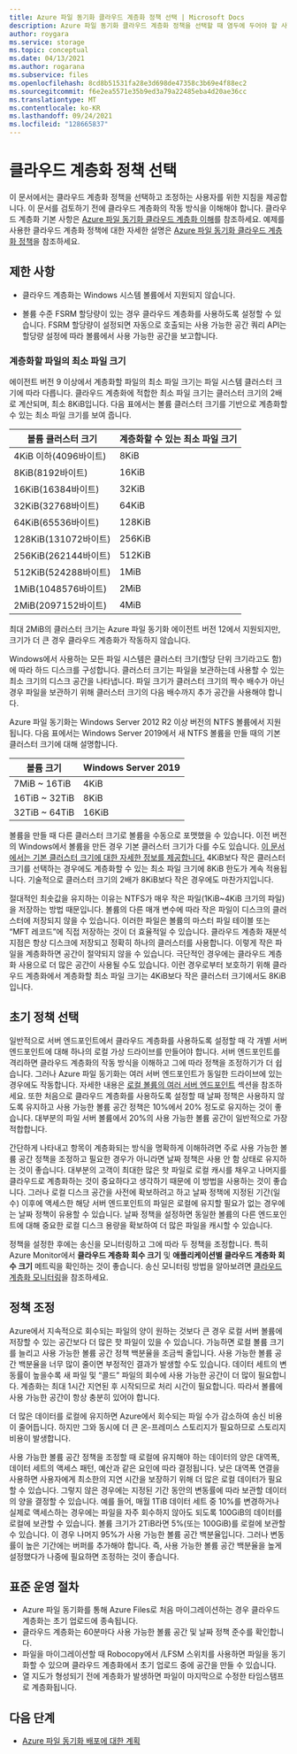 ```yaml
---
title: Azure 파일 동기화 클라우드 계층화 정책 선택 | Microsoft Docs
description: Azure 파일 동기화 클라우드 계층화 정책을 선택할 때 염두에 두어야 할 사항에 대한 세부 정보입니다.
author: roygara
ms.service: storage
ms.topic: conceptual
ms.date: 04/13/2021
ms.author: rogarana
ms.subservice: files
ms.openlocfilehash: 8cd8b51531fa28e3d698de47358c3b69e4f88ec2
ms.sourcegitcommit: f6e2ea5571e35b9ed3a79a22485eba4d20ae36cc
ms.translationtype: MT
ms.contentlocale: ko-KR
ms.lasthandoff: 09/24/2021
ms.locfileid: "128665837"
---
```

# <a name="choose-cloud-tiering-policies"></a>클라우드 계층화 정책 선택

이 문서에서는 클라우드 계층화 정책을 선택하고 조정하는 사용자를 위한 지침을 제공합니다. 이 문서를 검토하기 전에 클라우드 계층화의 작동 방식을 이해해야 합니다. 클라우드 계층화 기본 사항은 [Azure 파일 동기화 클라우드 계층화 이해](file-sync-cloud-tiering-overview.md)를 참조하세요. 예제를 사용한 클라우드 계층화 정책에 대한 자세한 설명은 [Azure 파일 동기화 클라우드 계층화 정책](file-sync-cloud-tiering-policy.md)을 참조하세요.

## <a name="limitations"></a>제한 사항

- 클라우드 계층화는 Windows 시스템 볼륨에서 지원되지 않습니다.

- 볼륨 수준 FSRM 할당량이 있는 경우 클라우드 계층화를 사용하도록 설정할 수 있습니다. FSRM 할당량이 설정되면 자동으로 호출되는 사용 가능한 공간 쿼리 API는 할당량 설정에 따라 볼륨에서 사용 가능한 공간을 보고합니다.

### <a name="minimum-file-size-for-a-file-to-tier"></a>계층화할 파일의 최소 파일 크기

에이전트 버전 9 이상에서 계층화할 파일의 최소 파일 크기는 파일 시스템 클러스터 크기에 따라 다릅니다. 클라우드 계층화에 적합한 최소 파일 크기는 클러스터 크기의 2배로 계산되며, 최소 8KiB입니다. 다음 표에서는 볼륨 클러스터 크기를 기반으로 계층화할 수 있는 최소 파일 크기를 보여 줍니다.

|볼륨 클러스터 크기  |계층화할 수 있는 최소 파일 크기  |
|----------------------------|---------|
|4KiB 이하(4096바이트)      | 8KiB    |
|8KiB(8192바이트)                 | 16KiB   |
|16KiB(16384바이트)               | 32KiB   |
|32KiB(32768바이트)               | 64KiB   |
|64KiB(65536바이트)    | 128KiB  |
|128KiB(131072바이트) | 256KiB |
|256KiB(262144바이트) | 512KiB |
|512KiB(524288바이트) | 1MiB |
|1MiB(1048576바이트) | 2MiB |
|2MiB(2097152바이트) | 4MiB |

최대 2MiB의 클러스터 크기는 Azure 파일 동기화 에이전트 버전 12에서 지원되지만, 크기가 더 큰 경우 클라우드 계층화가 작동하지 않습니다.

Windows에서 사용하는 모든 파일 시스템은 클러스터 크기(할당 단위 크기라고도 함)에 따라 하드 디스크를 구성합니다. 클러스터 크기는 파일을 보관하는데 사용할 수 있는 최소 크기의 디스크 공간을 나타냅니다. 파일 크기가 클러스터 크기의 짝수 배수가 아닌 경우 파일을 보관하기 위해 클러스터 크기의 다음 배수까지 추가 공간을 사용해야 합니다.

Azure 파일 동기화는 Windows Server 2012 R2 이상 버전의 NTFS 볼륨에서 지원됩니다. 다음 표에서는 Windows Server 2019에서 새 NTFS 볼륨을 만들 때의 기본 클러스터 크기에 대해 설명합니다.

|볼륨 크기    |Windows Server 2019             |
|---------------|--------------------------------|
|7MiB ~ 16TiB   | 4KiB                |
|16TiB ~ 32TiB   | 8KiB                |
|32TiB ~ 64TiB   | 16KiB               |

볼륨을 만들 때 다른 클러스터 크기로 볼륨을 수동으로 포맷했을 수 있습니다. 이전 버전의 Windows에서 볼륨을 만든 경우 기본 클러스터 크기가 다를 수도 있습니다. [이 문서에서는 기본 클러스터 크기에 대한 자세한 정보를 제공합니다.](https://support.microsoft.com/help/140365/default-cluster-size-for-ntfs-fat-and-exfat) 4KiB보다 작은 클러스터 크기를 선택하는 경우에도 계층화할 수 있는 최소 파일 크기에 8KiB 한도가 계속 적용됩니다. 기술적으로 클러스터 크기의 2배가 8KiB보다 작은 경우에도 마찬가지입니다.

절대적인 최솟값을 유지하는 이유는 NTFS가 매우 작은 파일(1KiB~4KiB 크기의 파일)을 저장하는 방법 때문입니다. 볼륨의 다른 매개 변수에 따라 작은 파일이 디스크의 클러스터에 저장되지 않을 수 있습니다. 이러한 파일은 볼륨의 마스터 파일 테이블 또는 “MFT 레코드”에 직접 저장하는 것이 더 효율적일 수 있습니다. 클라우드 계층화 재분석 지점은 항상 디스크에 저장되고 정확히 하나의 클러스터를 사용합니다. 이렇게 작은 파일을 계층화하면 공간이 절약되지 않을 수 있습니다. 극단적인 경우에는 클라우드 계층화 사용으로 더 많은 공간이 사용될 수도 있습니다. 이런 경우로부터 보호하기 위해 클라우드 계층화에서 계층화할 최소 파일 크기는 4KiB보다 작은 클러스터 크기에서도 8KiB입니다.

## <a name="selecting-your-initial-policies"></a>초기 정책 선택

일반적으로 서버 엔드포인트에서 클라우드 계층화를 사용하도록 설정할 때 각 개별 서버 엔드포인트에 대해 하나의 로컬 가상 드라이브를 만들어야 합니다. 서버 엔드포인트를 격리하면 클라우드 계층화의 작동 방식을 이해하고 그에 따라 정책을 조정하기가 더 쉽습니다. 그러나 Azure 파일 동기화는 여러 서버 엔드포인트가 동일한 드라이브에 있는 경우에도 작동합니다. 자세한 내용은 [로컬 볼륨의 여러 서버 엔드포인트](file-sync-cloud-tiering-policy.md#multiple-server-endpoints-on-a-local-volume) 섹션을 참조하세요. 또한 처음으로 클라우드 계층화를 사용하도록 설정할 때 날짜 정책은 사용하지 않도록 유지하고 사용 가능한 볼륨 공간 정책은 10%에서 20% 정도로 유지하는 것이 좋습니다. 대부분의 파일 서버 볼륨에서 20%의 사용 가능한 볼륨 공간이 일반적으로 가장 적합합니다.

간단하게 나타내고 항목이 계층화되는 방식을 명확하게 이해하려면 주로 사용 가능한 볼륨 공간 정책을 조정하고 필요한 경우가 아니라면 날짜 정책은 사용 안 함 상태로 유지하는 것이 좋습니다. 대부분의 고객이 최대한 많은 핫 파일로 로컬 캐시를 채우고 나머지를 클라우드로 계층화하는 것이 중요하다고 생각하기 때문에 이 방법을 사용하는 것이 좋습니다. 그러나 로컬 디스크 공간을 사전에 확보하려고 하고 날짜 정책에 지정된 기간(일수) 이후에 액세스한 해당 서버 엔드포인트의 파일은 로컬에 유지할 필요가 없는 경우에는 날짜 정책이 유용할 수 있습니다. 날짜 정책을 설정하면 동일한 볼륨의 다른 엔드포인트에 대해 중요한 로컬 디스크 용량을 확보하여 더 많은 파일을 캐시할 수 있습니다.

정책을 설정한 후에는 송신을 모니터링하고 그에 따라 두 정책을 조정합니다. 특히 Azure Monitor에서 **클라우드 계층화 회수 크기** 및 **애플리케이션별 클라우드 계층화 회수 크기** 메트릭을 확인하는 것이 좋습니다. 송신 모니터링 방법을 알아보려면 [클라우드 계층화 모니터링](file-sync-monitor-cloud-tiering.md)을 참조하세요.

## <a name="adjusting-your-policies"></a>정책 조정

Azure에서 지속적으로 회수되는 파일의 양이 원하는 것보다 큰 경우 로컬 서버 볼륨에 저장할 수 있는 공간보다 더 많은 핫 파일이 있을 수 있습니다. 가능하면 로컬 볼륨 크기를 늘리고 사용 가능한 볼륨 공간 정책 백분율을 조금씩 줄입니다. 사용 가능한 볼륨 공간 백분율을 너무 많이 줄이면 부정적인 결과가 발생할 수도 있습니다. 데이터 세트의 변동률이 높을수록 새 파일 및 “콜드” 파일의 회수에 사용 가능한 공간이 더 많이 필요합니다. 계층화는 최대 1시간 지연된 후 시작되므로 처리 시간이 필요합니다. 따라서 볼륨에 사용 가능한 공간이 항상 충분히 있어야 합니다.

더 많은 데이터를 로컬에 유지하면 Azure에서 회수되는 파일 수가 감소하여 송신 비용이 줄어듭니다. 하지만 그와 동시에 더 큰 온-프레미스 스토리지가 필요하므로 스토리지 비용이 발생합니다.

사용 가능한 볼륨 공간 정책을 조정할 때 로컬에 유지해야 하는 데이터의 양은 대역폭, 데이터 세트의 액세스 패턴, 예산과 같은 요인에 따라 결정됩니다. 낮은 대역폭 연결을 사용하면 사용자에게 최소한의 지연 시간을 보장하기 위해 더 많은 로컬 데이터가 필요할 수 있습니다. 그렇지 않은 경우에는 지정된 기간 동안의 변동률에 따라 보관할 데이터의 양을 결정할 수 있습니다. 예를 들어, 매월 1TiB 데이터 세트 중 10%를 변경하거나 실제로 액세스하는 경우에는 파일을 자주 회수하지 않아도 되도록 100GiB의 데이터를 로컬에 보관할 수 있습니다. 볼륨 크기가 2TiB라면 5%(또는 100GiB)를 로컬에 보관할 수 있습니다. 이 경우 나머지 95%가 사용 가능한 볼륨 공간 백분율입니다. 그러나 변동률이 높은 기간에는 버퍼를 추가해야 합니다. 즉, 사용 가능한 볼륨 공간 백분율을 높게 설정했다가 나중에 필요하면 조정하는 것이 좋습니다.

## <a name="standard-operating-procedures"></a>표준 운영 절차

- Azure 파일 동기화를 통해 Azure Files로 처음 마이그레이션하는 경우 클라우드 계층화는 초기 업로드에 종속됩니다.
- 클라우드 계층화는 60분마다 사용 가능한 볼륨 공간 및 날짜 정책 준수를 확인합니다.
- 파일을 마이그레이션할 때 Robocopy에서 /LFSM 스위치를 사용하면 파일을 동기화할 수 있으며 클라우드 계층화에서 초기 업로드 중에 공간을 만들 수 있습니다.
- 열 지도가 형성되기 전에 계층화가 발생하면 파일이 마지막으로 수정한 타임스탬프로 계층화됩니다.

## <a name="next-steps"></a>다음 단계

- [Azure 파일 동기화 배포에 대한 계획](file-sync-planning.md)
